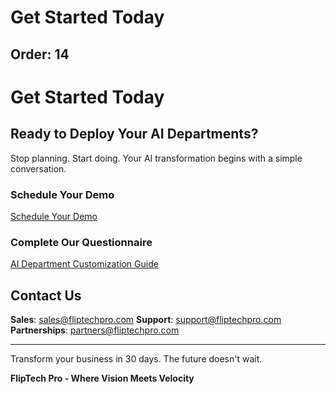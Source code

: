 # Get Started Today

Order: 14
---

# Get Started Today

## Ready to Deploy Your AI Departments?

Stop planning. Start doing. Your AI transformation begins with a simple conversation.

### Schedule Your Demo
[Schedule Your Demo](https://fliptechpro.com/demo)

### Complete Our Questionnaire
[AI Department Customization Guide](https://fliptechpro.com/questionnaire)

## Contact Us

**Sales**: sales@fliptechpro.com
**Support**: support@fliptechpro.com
**Partnerships**: partners@fliptechpro.com

---

Transform your business in 30 days. The future doesn't wait.

**FlipTech Pro - Where Vision Meets Velocity**